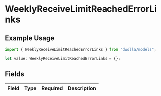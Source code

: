 # WeeklyReceiveLimitReachedErrorLinks

## Example Usage

```typescript
import { WeeklyReceiveLimitReachedErrorLinks } from "dwolla/models";

let value: WeeklyReceiveLimitReachedErrorLinks = {};
```

## Fields

| Field       | Type        | Required    | Description |
| ----------- | ----------- | ----------- | ----------- |